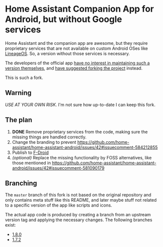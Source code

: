 # Home Assistant Companion App for Android, but without Google services

Home Assistant and the companion app are awesome,
but they require proprietary services that are not available
on custom Android OSes like [LineageOS](https://lineageos.org/).
So, a version without those services is necessary.

The developers of the official app
[have no interest in maintaining such a version
themselves](https://github.com/home-assistant/home-assistant-android/issues/42#issuecomment-584372676),
and [have suggested forking the project](https://github.com/home-assistant/home-assistant-android/issues/42#issuecomment-560160840) instead.

This is such a fork.

## Warning

_USE AT YOUR OWN RISK_. I'm not sure how up-to-date I can keep this fork.

## The plan

1. **DONE** Remove proprietary services from the code,
   making sure the missing things are handled correctly.
2. Change the branding to prevent <https://github.com/home-assistant/home-assistant-android/issues/42#issuecomment-584212855>
3. Publish to [F-Droid](https://f-droid.org/)
4. _(optional)_ Replace the missing functionality by FOSS alternatives,
   like those mentioned in <https://github.com/home-assistant/home-assistant-android/issues/42#issuecomment-581090179>

## Branching

The `master` branch of this fork is not based on the original repository
and only contains meta stuff like this README,
and later maybe stuff not related to a specific version of the app like scripts
and icons.

The actual app code is produced by creating a branch from an upstream version
tag and applying the necessary changes.
The following branches exist:

* [1.8.0](https://github.com/jleeuwes/home-assistant-android-without-google/tree/1.8.0-without-google)
* [1.7.2](https://github.com/jleeuwes/home-assistant-android-without-google/tree/1.7.2-without-google)

